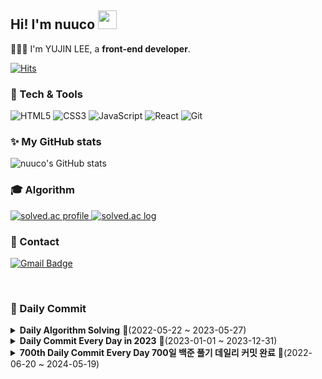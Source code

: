 <h2>Hi! I'm nuuco <img src="https://raw.githubusercontent.com/aemmadi/aemmadi/master/wave.gif" width="30px"></h2>

👩🏻‍💻 I'm YUJIN LEE, a **front-end developer**.

<div>
  
[![Hits](https://hits.seeyoufarm.com/api/count/incr/badge.svg?url=https%3A%2F%2Fgithub.com%2Fnuuco&count_bg=%23191919&title_bg=%23191919&icon=github.svg&icon_color=%23FFFFFF&title=Github+Views&edge_flat=false)](https://hits.seeyoufarm.com)


<h3>🔧 Tech & Tools</h3>
  
![HTML5](https://img.shields.io/badge/-HTML5-F05032?style=for-the-badge&logo=html5&logoColor=ffffff)
![CSS3](https://img.shields.io/badge/-CSS3-007ACC?style=for-the-badge&logo=css3)
![JavaScript](https://img.shields.io/badge/-JavaScript-%23F7DF1C?style=for-the-badge&logo=javascript&logoColor=000000&labelColor=%23F7DF1C&color=%23FFCE5A)
![React](https://img.shields.io/badge/-React-222222?style=for-the-badge&logo=react)
![Git](https://img.shields.io/badge/-Git-F05032?style=for-the-badge&logo=git&logoColor=ffffff)

<h3>✨ My GitHub stats</h3>
  
![nuuco's GitHub stats](https://github-readme-stats.vercel.app/api?username=nuuco&show_icons=true&theme=buefy)
  
<h3>🎓 Algorithm</h3>
  
<a href="https://solved.ac/profile/nuuco">
  <img alt="solved.ac profile" src="http://mazassumnida.wtf/api/v2/generate_badge?boj=nuuco"/>
  <img alt="solved.ac log" src="http://mazandi.herokuapp.com/api?handle=nuuco&theme=warm"/>
</a>

<h3>📮 Contact</h3>
  
[![Gmail Badge](https://img.shields.io/badge/-Gmail-d14836?style=flat-square&logo=Gmail&logoColor=white&link=mailto:nuuco.coding@gmail.com)](mailto:nuuco.coding@gmail.com)
  
<!-- 리포 카드 넣기
[![Readme Card](https://github-readme-stats.vercel.app/api/pin/?username=nuuco&repo=react-practice-with-study)](https://github.com/anuraghazra/github-readme-stats)
-->

</div>

<br/>

<h3>🥳 Daily Commit</h3>
<details>
  <summary> <b>Daily Algorithm Solving</b> 🎉(2022-05-22 ~ 2023-05-27)</summary>
  <img width="919" alt="Daily Commit 2022-05-22 ~ 2023-05-27" src="https://github.com/nuuco/nuuco/assets/89282099/3f580ed7-5c0a-4a87-b486-8f63d14c0414">
</details>
<details>
  <summary> <b>Daily Commit Every Day in 2023</b> 🎉(2023-01-01 ~ 2023-12-31)</summary>
  <img width="919" alt="Daily Commit 2022-05-22 ~ 2023-05-27" src="https://github.com/nuuco/nuuco/assets/89282099/1f8af7d7-7409-4a77-9652-2afbe7465802">
</details>
<details>
  <summary> <b>700th Daily Commit Every Day 700일 백준 풀기 데일리 커밋 완료</b> 🎉(2022-06-20 ~ 2024-05-19)</summary>
  <img width="919" alt="700th Every Day 2022-06-20 ~ 2024-05-19" src="https://github.com/nuuco/nuuco/assets/89282099/bcfe2df4-c522-4c83-b8c7-43c09ab462ae">
</details>
